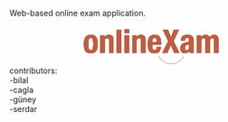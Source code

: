 
Web-based online exam application.
<div style="text-align:center"><img src="https://github.com/darkfolcer/online-exam/blob/master/RAD%20DOCUMENTATION/logo.png?raw=true"></div>
contributors: </br>
-bilal</br>
-cagla</br>
-güney</br>
-serdar
